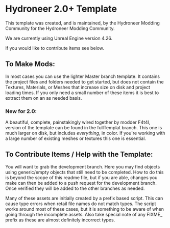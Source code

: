 # Hydroneer 2.0+ Template

This template was created, and is maintained, by the Hydroneer Modding Community for the Hydroneer Modding Community.

We are currently using Unreal Engine version 4.26. 

If you would like to contribute items see below.



## To Make Mods:

In most cases you can use the lighter Master branch template. It contains the project files and folders needed to get started, but does not contain the Textures, Materials, or Meshes that increase size on disk and project loading times. If you only need a small number of these items it is best to extract them on an as needed basis.

### New for 2.0:
A beautiful, complete, painstakingly wired together by modder F4t4l, version of the template can be found in the fullTemplat branch. This one is much larger on disk, but includes *everything*, in color. If you're working with a large number of existing meshes or textures this one is essential.

## To Contribute Items / Help with the Template:

You will want to grab the development branch. Here you may find objects using generic/empty objects that still need to be completed. How to do this is beyond the scope of this readme file, but if you are able, changes you make can then be added to a push request for the development branch. Once verified they will be added to the other branches as needed.

Many of these assets are initially created by a prefix based script. This can cause type errors when retail file names do not match types. The script works around most of these cases, but it is something to be aware of when going through the incomplete assets. Also take special note of any FIXME_ prefix as these are almost definitely incorrect types.
